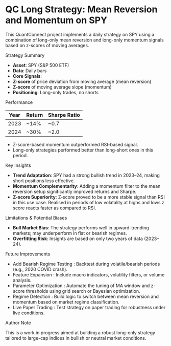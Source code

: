 # QC Long Strategy: Mean Reversion and Momentum on SPY

This QuantConnect project implements a daily strategy on SPY using a combination of long-only mean reversion and long-only momentum signals based on z-scores of moving averages.


Strategy Summary

- **Asset**: SPY (S&P 500 ETF)
- **Data**: Daily bars
- **Core Signals**:
- **Z-score** of price deviation from moving average (mean reversion)
- **Z-score** of moving average slope (momentum)
- **Positioning**: Long-only trades, no shorts


Performance

| Year | Return | Sharpe Ratio |
|------|--------|--------------|
| 2023 | ~14%   | ~0.7         |
| 2024 | ~30%   | ~2.0         |

- Z-score-based momentum outperformed RSI-based signal.
- Long-only strategies performed better than long-short ones in this period.


Key Insights

- **Trend Adaptation**: SPY had a strong bullish trend in 2023–24, making short positions less effective.
- **Momentum Complementarity**: Adding a momentum filter to the mean reversion setup significantly improved returns and Sharpe.
- **Z-score Superiority**: Z-score proved to be a more stable signal than RSI in this use case. Realised in periods of low volatality at highs and lows z score reacts faster as compared to RSI.


Limitations & Potential Biases

- **Bull Market Bias**: The strategy performs well in upward-trending markets; may underperform in flat or bearish regimes.
- **Overfitting Risk**: Insights are based on only two years of data (2023–24).

Future Improvements

- Add Bearish Regime Testing : Backtest during volatile/bearish periods (e.g., 2020 COVID crash).
- Feature Expansion : Include macro indicators, volatility filters, or volume analysis.
- Parameter Optimization : Automate the tuning of MA window and z-score thresholds using grid search or Bayesian optimization.
- Regime Detection : Build logic to switch between mean reversion and momentum based on market regime classification.
- Live Paper Trading : Test strategy on paper trading for robustness under live conditions.


Author Note

This is a work in progress aimed at building a robust long-only strategy tailored to large-cap indices in bullish or neutral market conditions.
